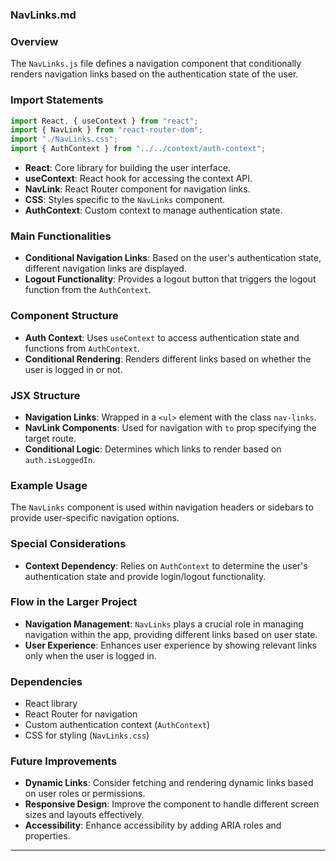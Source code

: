 ### NavLinks.md

### Overview
The `NavLinks.js` file defines a navigation component that conditionally renders navigation links based on the authentication state of the user.

### Import Statements
```javascript
import React, { useContext } from "react";
import { NavLink } from "react-router-dom";
import "./NavLinks.css";
import { AuthContext } from "../../context/auth-context";
```
- **React**: Core library for building the user interface.
- **useContext**: React hook for accessing the context API.
- **NavLink**: React Router component for navigation links.
- **CSS**: Styles specific to the `NavLinks` component.
- **AuthContext**: Custom context to manage authentication state.

### Main Functionalities
- **Conditional Navigation Links**: Based on the user's authentication state, different navigation links are displayed.
- **Logout Functionality**: Provides a logout button that triggers the logout function from the `AuthContext`.

### Component Structure
- **Auth Context**: Uses `useContext` to access authentication state and functions from `AuthContext`.
- **Conditional Rendering**: Renders different links based on whether the user is logged in or not.

### JSX Structure
- **Navigation Links**: Wrapped in a `<ul>` element with the class `nav-links`.
- **NavLink Components**: Used for navigation with `to` prop specifying the target route.
- **Conditional Logic**: Determines which links to render based on `auth.isLoggedIn`.

### Example Usage
The `NavLinks` component is used within navigation headers or sidebars to provide user-specific navigation options.

### Special Considerations
- **Context Dependency**: Relies on `AuthContext` to determine the user's authentication state and provide login/logout functionality.

### Flow in the Larger Project
- **Navigation Management**: `NavLinks` plays a crucial role in managing navigation within the app, providing different links based on user state.
- **User Experience**: Enhances user experience by showing relevant links only when the user is logged in.

### Dependencies
- React library
- React Router for navigation
- Custom authentication context (`AuthContext`)
- CSS for styling (`NavLinks.css`)

### Future Improvements
- **Dynamic Links**: Consider fetching and rendering dynamic links based on user roles or permissions.
- **Responsive Design**: Improve the component to handle different screen sizes and layouts effectively.
- **Accessibility**: Enhance accessibility by adding ARIA roles and properties.

---

